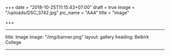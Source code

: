 +++
date = "2018-10-25T11:15:43+07:00"
draft = true
image = "/uploads/DSC_3742.jpg"
pic_name = "AAA"
title = "image"

+++
***

title: Image image: "/img/banner.png" 
layout: gallery 
heading: Belkirk College 

***